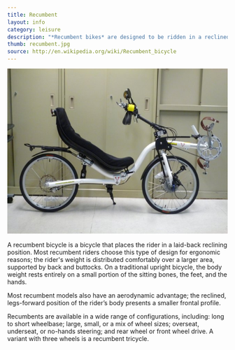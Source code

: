 ```yaml
---
title: Recumbent
layout: info
category: leisure
description: "*Recumbent bikes* are designed to be ridden in a reclined position. They are more ergonomic and aerodynamic."
thumb: recumbent.jpg
source: http://en.wikipedia.org/wiki/Recumbent_bicycle
---
```


![Bike photo](img/bikes/recumbent.jpg)

A recumbent bicycle is a bicycle that places the rider in a laid-back reclining position. Most recumbent riders choose this type of design for ergonomic reasons; the rider's weight is distributed comfortably over a larger area, supported by back and buttocks. On a traditional upright bicycle, the body weight rests entirely on a small portion of the sitting bones, the feet, and the hands.

Most recumbent models also have an aerodynamic advantage; the reclined, legs-forward position of the rider’s body presents a smaller frontal profile.

Recumbents are available in a wide range of configurations, including: long to short wheelbase; large, small, or a mix of wheel sizes; overseat, underseat, or no-hands steering; and rear wheel or front wheel drive. A variant with three wheels is a recumbent tricycle.

